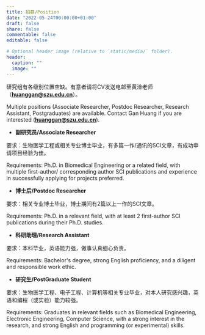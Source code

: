 ```yaml
---
title: 招募/Position
date: "2022-05-24T00:00:00+01:00"
draft: false
share: false
commentable: false
editable: false

# Optional header image (relative to `static/media/` folder).
header:
  caption: ""
  image: ""
---
```


研究组有各级别位置空缺。有意者请将CV发送电邮至黄淦老师（**huanggan@szu.edu.cn**）。

Multiple positions (Associate Researcher, Postdoc Researcher, Research Assistant, Postgraduates) are available. Contact Gan Huang if you are interested (**huanggan@szu.edu.cn**).

* **副研究员/Associate Researcher**

要求：生物医学工程或相关专业博士毕业，有多篇一作/通讯的SCI文章，有成功申请项目经验为佳。

Requirements: Ph.D. in Biomedical Engineering or a related field, with multiple first-author/ corresponding author SCI publications and experience in successfully applying for projects preferred.

* **博士后/Postdoc Researcher**

要求：相关专业博士毕业，博士期间有2篇以上一作的SCI文章。

Requirements: Ph.D. in a relevant field, with at least 2 first-author SCI publications during their Ph.D. studies.

* **科研助理/Research Assistant**

要求：本科毕业，英语能力强，做事认真细心负责。

Requirements: Bachelor's degree, strong English proficiency, and a diligent and responsible work ethic.

* **研究生/PostGraduate Student**

要求：生物医学工程、电子工程、计算机等相关专业毕业，对本人研究感兴趣，英语和编程（或实验）能力较强。

Requirements: Graduates in relevant fields such as Biomedical Engineering, Electronic Engineering, Computer Science, with a strong interest in the research, and strong English and programming (or experimental) skills.

